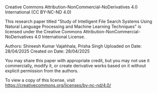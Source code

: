 Creative Commons Attribution-NonCommercial-NoDerivatives 4.0 International (CC BY-NC-ND 4.0)

This research paper titled "Study of Intelligent File Search Systems Using Natural Language Processing and Machine Learning Techniques" 
is licensed under the Creative Commons Attribution-NonCommercial-NoDerivatives 4.0 International License.

Authors: Shireesh Kumar Vajahhala, Prisha Singh 
Uploaded on Date: 28/04/2025
Created on Date: 28/04/2025


You may share this paper with appropriate credit, but you may not use it commercially, 
modify it, or create derivative works based on it without explicit permission from the authors.

To view a copy of this license, visit https://creativecommons.org/licenses/by-nc-nd/4.0/

